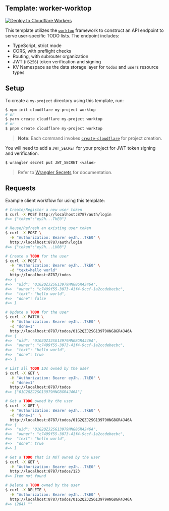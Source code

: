 ## Template: worker-worktop

[![Deploy to Cloudflare Workers](https://deploy.workers.cloudflare.com/button)](https://deploy.workers.cloudflare.com/?url=https://github.com/cloudflare/templates/tree/main/worker-worktop)

This template utilizes the [`worktop`](https://github.com/lukeed/worktop) framework to construct an API endpoint to serve user-specific TODO lists. The endpoint includes:

- TypeScript, strict mode
- CORS, with preflight checks
- Routing, with subrouter organization
- JWT (`HS256`) token verification and signing
- KV Namespace as the data storage layer for `todos` and `users` resource types

## Setup

To create a `my-project` directory using this template, run:

```sh
$ npm init cloudflare my-project worktop
# or
$ yarn create cloudflare my-project worktop
# or
$ pnpm create cloudflare my-project worktop
```

> **Note:** Each command invokes [`create-cloudflare`](https://www.npmjs.com/package/create-cloudflare) for project creation.

You will need to add a `JWT_SECRET` for your project for JWT token signing and verification.

```sh
$ wrangler secret put JWT_SECRET <value>
```

> Refer to [Wrangler Secrets](https://developers.cloudflare.com/workers/wrangler/commands/#secret) for documentation.

## Requests

Example client workflow for using this template:

```sh
# Create/Register a new user token
$ curl -X POST http://localhost:8787/auth/login
#=> {"token":"eyJh...TkE0"}

# Reuse/Refresh an existing user token
$ curl -X POST \
  -H "Authorization: Bearer eyJh...TkE0" \
  http://localhost:8787/auth/login
#=> {"token":"eyJh...LU08"}

# Create a TODO for the user
$ curl -X POST \
  -H "Authorization: Bearer eyJh...TkE0" \
  -d "text=hello world"
  http://localhost:8787/todos
#=> {
#=>  "uid": "01G2QZJ2SG13979HNG8GR4J46A",
#=>  "owner": "c7499f55-3073-41f4-9ccf-1a2ccdebecbc",
#=>  "text": "hello world",
#=>  "done": false
#=> }

# Update a TODO for the user
$ curl -X PATCH \
  -H "Authorization: Bearer eyJh...TkE0" \
  -d "done=1"
  http://localhost:8787/todos/01G2QZJ2SG13979HNG8GR4J46A
#=> {
#=>  "uid": "01G2QZJ2SG13979HNG8GR4J46A",
#=>  "owner": "c7499f55-3073-41f4-9ccf-1a2ccdebecbc",
#=>  "text": "hello world",
#=>  "done": true
#=> }

# List all TODO IDs owned by the user
$ curl -X GET \
  -H "Authorization: Bearer eyJh...TkE0" \
  -d "done=1"
  http://localhost:8787/todos
#=> ["01G2QZJ2SG13979HNG8GR4J46A"]

# Get a TODO owned by the user
$ curl -X GET \
  -H "Authorization: Bearer eyJh...TkE0" \
  -d "done=1"  \
  http://localhost:8787/todos/01G2QZJ2SG13979HNG8GR4J46A
#=> {
#=>  "uid": "01G2QZJ2SG13979HNG8GR4J46A",
#=>  "owner": "c7499f55-3073-41f4-9ccf-1a2ccdebecbc",
#=>  "text": "hello world",
#=>  "done": true
#=> }

# Get a TODO that is NOT owned by the user
$ curl -X GET \
  -H "Authorization: Bearer eyJh...TkE0" \
  http://localhost:8787/todos/123
#=> Item not found

# Delete a TODO owned by the user
$ curl -X DELETE \
  -H "Authorization: Bearer eyJh...TkE0" \
  http://localhost:8787/todos/01G2QZJ2SG13979HNG8GR4J46A
#=> (204) ""
```
